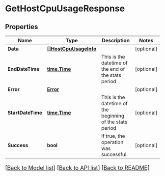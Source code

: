 # GetHostCpuUsageResponse

## Properties

Name | Type | Description | Notes
------------ | ------------- | ------------- | -------------
**Data** | [**[]HostCpuUsageInfo**](HostCPUUsageInfo.md) |  | [optional] 
**EndDateTime** | [**time.Time**](time.Time.md) | This is the datetime of the end of the stats period | [optional] 
**Error** | [**Error**](Error.md) |  | [optional] 
**StartDateTime** | [**time.Time**](time.Time.md) | This is the datetime of the beginning of the stats period | [optional] 
**Success** | **bool** | If true, the operation was successful. | [optional] 

[[Back to Model list]](../README.md#documentation-for-models) [[Back to API list]](../README.md#documentation-for-api-endpoints) [[Back to README]](../README.md)

<style>
     p, ul, ol, li { font-size: 18px !important;}
</style>



